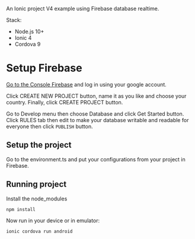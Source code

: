 An Ionic project V4 example using Firebase database realtime.

Stack:

- Node.js 10+
- Ionic 4
- Cordova 9

# Setup Firebase

[Go to the Console Firebase](https://console.firebase.google.com) and log in using your google account.

Click CREATE NEW PROJECT button, name it as you like and choose your country. Finally, click CREATE PROJECT button.

Go to Develop menu then choose Database and click Get Started button. Click RULES tab then edit to make your database writable and readable for everyone then click `PUBLISH` button.

## Setup the project

Go to the environment.ts and put your configurations from your project in Firebase.

## Running project

Install the node_modules

```
npm install
```

Now run in your device or in emulator:

```
ionic cordova run android
```
